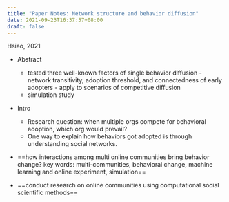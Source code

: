```yaml
---
title: "Paper Notes: Network structure and behavior diffusion"
date: 2021-09-23T16:37:57+08:00
draft: false
---
```


Hsiao, 2021
- Abstract 
	- tested three well-known factors of single behavior diffusion - network transitivity, adoption threshold, and connectedness of early adopters - apply to scenarios of competitive diffusion
	- simulation study
- Intro
	- Research question: when multiple orgs compete for behavioral adoption, which org would prevail?
	- One way to explain how behaviors got adopted is through understanding social networks.







- ==how interactions among multi online communities bring behavior change?
key words: multi-communities, behavioral change, machine learning and online experiment, simulation==
- ==conduct research on online communities using computational social scientific methods==